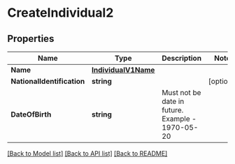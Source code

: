 # CreateIndividual2

## Properties

Name | Type | Description | Notes
------------ | ------------- | ------------- | -------------
**Name** | [**IndividualV1Name**](IndividualV1_name.md) |  | 
**NationalIdentification** | **string** |  | [optional] 
**DateOfBirth** | **string** | Must not be date in future. Example - 1970-05-20 | 

[[Back to Model list]](../README.md#documentation-for-models) [[Back to API list]](../README.md#documentation-for-api-endpoints) [[Back to README]](../README.md)


